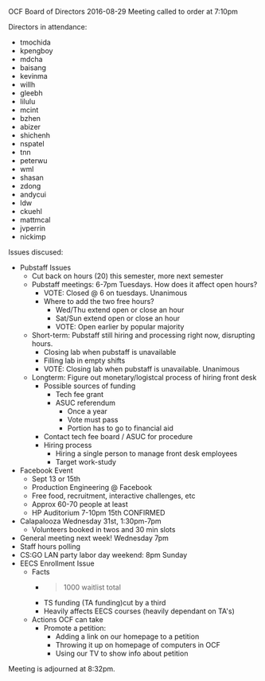 OCF Board of Directors
2016-08-29
Meeting called to order at 7:10pm

Directors in attendance:
- tmochida
- kpengboy
- mdcha
- baisang
- kevinma 
- willh
- gleebh
- lilulu
- mcint
- bzhen
- abizer
- shichenh
- nspatel
- tnn
- peterwu
- wml
- shasan
- zdong
- andycui
- ldw
- ckuehl
- mattmcal
- jvperrin
- nickimp

Issues discused:
- Pubstaff Issues
  - Cut back on hours (20) this semester, more next semester
  - Pubstaff meetings: 6-7pm Tuesdays. How does it affect open hours?
    - VOTE: Closed @ 6 on tuesdays. Unanimous
    - Where to add the two free hours?
      - Wed/Thu extend open or close an hour
      - Sat/Sun extend open or close an hour
      - VOTE: Open earlier by popular majority
  - Short-term: Pubstaff still hiring and processing right now, disrupting hours.
    - Closing lab when pubstaff is unavailable
    - Filling lab in empty shifts
    - VOTE: Closing lab when pubstaff is unavailable. Unanimous
  - Longterm: Figure out monetary/logistcal process of hiring front desk
    - Possible sources of funding
      - Tech fee grant
      - ASUC referendum
        - Once a year
        - Vote must pass
        - Portion has to go to financial aid
    - Contact tech fee board / ASUC for procedure
    - Hiring process
      - Hiring a single person to manage front desk employees
      - Target work-study
- Facebook Event
  - Sept 13 or 15th
  - Production Engineering @ Facebook
  - Free food, recruitment, interactive challenges, etc
  - Approx 60-70 people at least
  - HP Auditorium 7-10pm 15th CONFIRMED
- Calapalooza Wednesday 31st, 1:30pm-7pm 
  - Volunteers booked in twos and 30 min slots
- General meeting next week! Wednesday 7pm
- Staff hours polling
- CS:GO LAN party labor day weekend: 8pm Sunday
- EECS Enrollment Issue
  - Facts
    - >1000 waitlist total
    - TS funding (TA funding)cut by a third
    - Heavily affects EECS courses (heavily dependant on TA's)
  - Actions OCF can take
    - Promote a petition:
      - Adding a link on our homepage to a petition
      - Throwing it up on homepage of computers in OCF
      - Using our TV to show info about petition

Meeting is adjourned at 8:32pm.
